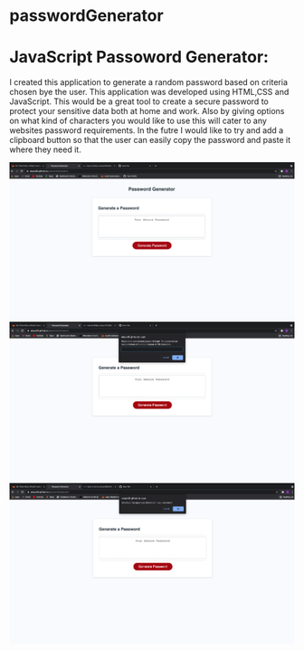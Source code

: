 # passwordGenerator
<h1> JavaScript Passoword Generator:</h1>
<p>I created this application to generate a random password based on criteria chosen bye the user. This application was developed using HTML,CSS and JavaScript.
This would be a great tool to create a secure password to protect your sensitive data both at home and work. Also by giving options on what kind of characters you would like to use this will cater to any websites password requirements. In the futre I would like to try and add a clipboard button so that the user can easily copy the password and paste it where they need it.</p>
<img src="Screen Shot 2021-05-25 at 11.05.37 PM.png"/>
<img src="Screen Shot 2021-05-25 at 11.05.57 PM.png"/>
<img src="Screen Shot 2021-05-25 at 11.06.17 PM.png"/>
